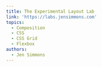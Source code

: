 ```yaml
---
title: The Experimental Layout Lab
link: 'https://labs.jensimmons.com'
topics:
  - Composition
  - CSS
  - CSS Grid
  - Flexbox
authors:
  - Jen Simmons
---
```


